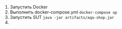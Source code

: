 1.	Запустить Docker
2.	Выполнить docker-compose.yml `docker-compose up`
3.	Запустить SUT `java -jar artifacts/aqa-shop.jar`
4.	